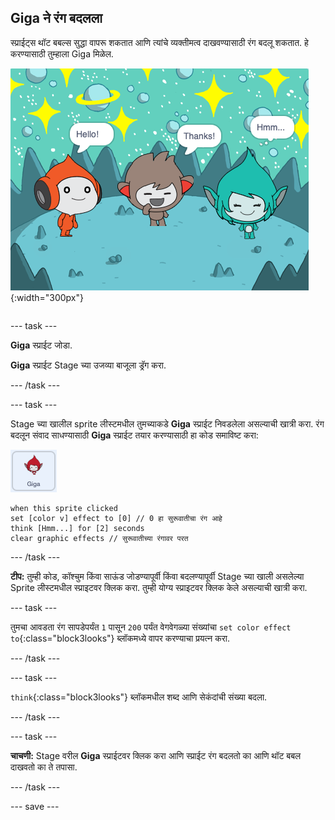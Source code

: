 ## Giga ने रंग बदलला

<div style="display: flex; flex-wrap: wrap">
<div style="flex-basis: 200px; flex-grow: 1; margin-right: 15px;">
स्प्राईट्स थॉट बबल्स सुद्धा वापरू शकतात आणि त्यांचे व्यक्तीमत्व दाखवण्यासाठी रंग बदलू शकतात. हे करण्यासाठी तुम्हाला Giga मिळेल.
</div>
<div>

![Giga स्प्राईट विचार करतो, "Hmm...".](images/giga-step2.png){:width="300px"}

</div>
</div>

--- task ---

**Giga** स्प्राईट जोडा.

**Giga** स्प्राईट Stage च्या उजव्या बाजूला ड्रॅग करा.

--- /task ---

--- task ---

Stage च्या खालील sprite लीस्टमधील तुमच्याकडे **Giga** स्प्राईट निवडलेला असल्याची खात्री करा. रंग बदलून संवाद साधण्यासाठी **Giga** स्प्राईट तयार करण्यासाठी हा कोड समाविष्ट करा:

![Giga स्प्राईट.](images/giga-sprite.png)

```blocks3
when this sprite clicked
set [color v] effect to [0] // 0 हा सुरूवातीचा रंग आहे
think [Hmm...] for [2] seconds 
clear graphic effects // सुरूवातीच्या रंगावर परत
```

--- /task ---

**टीप:** तुम्ही कोड, कॉश्चुम किंवा साऊंड जोडण्यापूर्वी किंवा बदलण्यापूर्वी Stage च्या खाली असलेल्या Sprite लीस्टमधील स्प्राइटवर क्लिक करा. तुम्ही योग्य स्प्राइटवर क्लिक केले असल्याची खात्री करा.

--- task ---

तुमचा आवडता रंग सापडेपर्यंत `1` पासून `200` पर्यंत वेगवेगळ्या संख्यांचा `set color effect to`{:class="block3looks"} ब्लॉकमध्ये वापर करण्याचा प्रयत्न करा.

--- /task ---

--- task ---

`think`{:class="block3looks"} ब्लॉकमधील शब्द आणि सेकंदांची संख्या बदला.

--- /task ---

--- task ---

**चाचणी:** Stage वरील **Giga** स्प्राईटवर क्लिक करा आणि स्प्राईट रंग बदलतो का आणि थॉट बबल दाखवतो का ते तपासा.

--- /task ---

--- save ---
